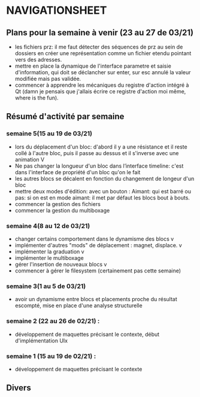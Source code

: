 # NAVIGATIONSHEET

## Plans pour la semaine à venir (23 au 27 de 03/21)

- les fichiers prz: il me faut détecter des séquences de prz au sein de dossiers
en créer une représentation comme un fichier etendu pointant vers des adresses.
- mettre en place la dynamique de l'interface parametre et saisie d'information, qui doit se déclancher sur enter, sur esc annulé la valeur modifiée mais pas validée.
- commencer à apprendre les mécaniques du registre d'action intégré à Qt (damn je pensais que j'allais écrire ce registre d'action moi même, where is the fun). 


## Résumé d'activité par semaine

### semaine 5(15 au 19 de 03/21)

- lors du déplacement d'un bloc: d'abord il y a une résistance et il reste collé à l'autre bloc, puis il passe au dessus et il s'inverse avec une animation V
- Ne pas changer la longueur d'un bloc dans l’interface timeline: c'est dans l'interface de propriété d'un bloc qu'on le fait
- les autres blocs se décalent en fonction du changement de longeur d'un bloc
- mettre deux modes d'édition: avec un bouton : Aimant: qui est barré ou pas: si on est en mode aimant: il met par défaut les blocs bout à bouts.
- commencer la gestion des fichiers
- commencer la gestion du multiboxage

### semaine 4(8 au 12 de 03/21)

- changer certains comportement dans le dynamisme des blocs v
- implémenter d'autres "mods" de déplacement : magnet, displace. v
- implémenter la graduation v
- implémenter le multiboxage
- gérer l'insertion de nouveaux blocs v
- commencer à gérer le filesystem (certainement pas cette semaine)

### semaine 3(1 au 5 de 03/21)
- avoir un dynamisme entre blocs et placements proche du résultat escompté, mise en place d'une analyse structurelle

### semaine 2 (22 au 26 de 02/21) :
- développement de maquettes précisant le contexte, début d'implémentation UIx

### semaine 1 (15 au 19 de 02/21) :
- développement de maquettes précisant le contexte


## Divers